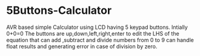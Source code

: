 # 5Buttons-Calculator
AVR based simple Calculator using LCD having 5 keypad buttons.
Intially 0+0=0
The buttons are  up,down,left,right,enter to edit the LHS of the equation that can add ,subtract and divide numbers from 0 to 9 can handle float results and generating error in case of division by zero.
